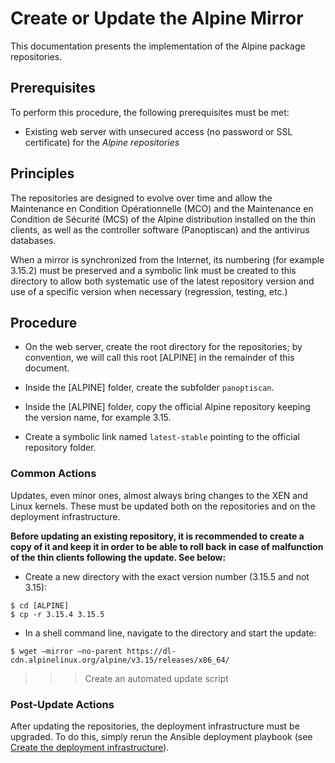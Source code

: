 # Create or Update the Alpine Mirror

This documentation presents the implementation of the Alpine package repositories.

## Prerequisites

To perform this procedure, the following prerequisites must be met:

- Existing web server with unsecured access (no password or SSL certificate) for the *Alpine repositories*

## Principles

The repositories are designed to evolve over time and allow the Maintenance en Condition Opérationnelle (MCO) and the Maintenance en Condition de Sécurité (MCS) of the Alpine distribution installed on the thin clients, as well as the controller software (Panoptiscan) and the antivirus databases.

When a mirror is synchronized from the Internet, its numbering (for example 3.15.2) must be preserved and a symbolic link must be created to this directory to allow both systematic use of the latest repository version and use of a specific version when necessary (regression, testing, etc.)

## Procedure

- On the web server, create the root directory for the repositories; by convention, we will call this root [ALPINE] in the remainder of this document.

- Inside the [ALPINE] folder, create the subfolder `panoptiscan`.

- Inside the [ALPINE] folder, copy the official Alpine repository keeping the version name, for example 3.15.

- Create a symbolic link named `latest-stable` pointing to the official repository folder.

### Common Actions

Updates, even minor ones, almost always bring changes to the XEN and Linux kernels. These must be updated both on the repositories and on the deployment infrastructure.

**Before updating an existing repository, it is recommended to create a copy of it and keep it in order to be able to roll back in case of malfunction of the thin clients following the update. See below:**

- Create a new directory with the exact version number (3.15.5 and not 3.15): 
```
$ cd [ALPINE]
$ cp -r 3.15.4 3.15.5
```

- In a shell command line, navigate to the directory and start the update:
```
$ wget –mirror –no-parent https://dl-cdn.alpinelinux.org/alpine/v3.15/releases/x86_64/
```

>>> Create an automated update script

### Post-Update Actions

After updating the repositories, the deployment infrastructure must be upgraded. To do this, simply rerun the Ansible deployment playbook (see [Create the deployment infrastructure](support-infrastructure.md)).